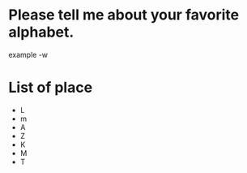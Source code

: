 # Please tell me about your favorite alphabet.
example 
-w
# List of place
- L
- m
- A
- Z
- K
- M
- T
